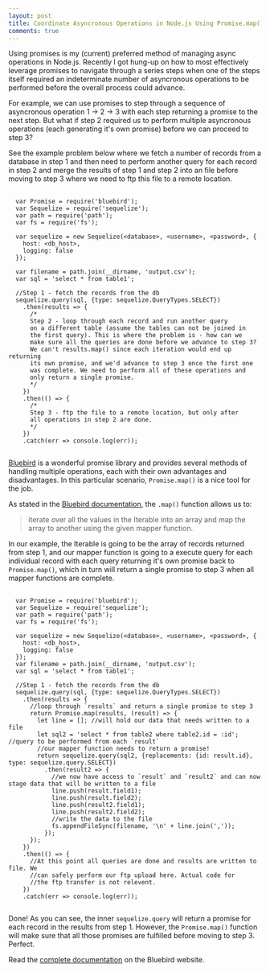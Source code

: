```yaml
---
layout: post
title: Coordinate Asyncronous Operations in Node.js Using Promise.map()
comments: true
---
```


Using promises is my (current) preferred method of managing async operations in Node.js. Recently I got hung-up on how to most effectively leverage promises to navigate through a series steps when one of the steps itself required an indeterminate number of asyncronous operations to be performed before the overall process could advance.

For example, we can use promises to step through a sequence of asyncronous operation 1 -> 2 -> 3 with each step returning a promise to the next step. But what if step 2 required us to perform multiple asyncronous operations (each generating it's own promise) before we can proceed to step 3?

See the example problem below where we fetch a number of records from a database in step 1 and then need to perform another query for each record in step 2 and merge the results of step 1 and step 2 into an file before moving to step 3 where we need to ftp this file to a remote location.

<pre class="prettyprint">
  <code class="language-javascript">
  var Promise = require('bluebird');
  var Sequelize = require('sequelize');
  var path = require('path');
  var fs = require('fs');

  var sequelize = new Sequelize(&lt;database&gt;, &lt;username&gt;, &lt;password&gt;, {
    host: &lt;db_host&gt;,
    logging: false
  });

  var filename = path.join(__dirname, 'output.csv');
  var sql = 'select * from table1';

  //Step 1 - fetch the records from the db
  sequelize.query(sql, {type: sequelize.QueryTypes.SELECT})
    .then(results => {
      /*
      Step 2 - loop through each record and run another query
      on a different table (assume the tables can not be joined in
      the first query). This is where the problem is - how can we
      make sure all the queries are done before we advance to step 3?
      We can't results.map() since each iteration would end up returning
      its own promise, and we'd advance to step 3 once the first one
      was complete. We need to perform all of these operations and
      only return a single promise.
      */
    })
    .then(() => {
      /*
      Step 3 - ftp the file to a remote location, but only after
      all operations in step 2 are done.
      */
    })
    .catch(err => console.log(err));
  </code>
</pre>


[Bluebird](http://bluebirdjs.com/docs/getting-started.html) is a wonderful promise library and provides several methods of handling multiple operations, each with their own advantages and disadvantages. In this particular scenario, `Promise.map()` is a nice tool for the job.

As stated in the [Bluebird documentation](http://bluebirdjs.com/docs/api/promise.map.html), the `.map()` function allows us to:
> iterate over all the values in the Iterable into an array and map the array to another using the given mapper function.

In our example, the Iterable is going to be the array of records returned from step 1, and our mapper function is going to a execute query for each individual record with each query returning it's own promise back to `Promise.map()`, which in turn will return a single promise to step 3 when all mapper functions are complete.

<pre class="prettyprint">
  <code class="language-javascript">
  var Promise = require('bluebird');
  var Sequelize = require('sequelize');
  var path = require('path');
  var fs = require('fs');

  var sequelize = new Sequelize(&lt;database&gt;, &lt;username&gt;, &lt;password&gt;, {
    host: &lt;db_host&gt;,
    logging: false
  });
  var filename = path.join(__dirname, 'output.csv');
  var sql = 'select * from table1';

  //Step 1 - fetch the records from the db
  sequelize.query(sql, {type: sequelize.QueryTypes.SELECT})
    .then(results => {
      //loop through `results` and return a single promise to step 3
      return Promise.map(results, (result) => {
        let line = []; //will hold our data that needs written to a file
        let sql2 = 'select * from table2 where table2.id = :id'; //query to be performed from each `result`
        //our mapper function needs to return a promise!
        return sequelize.query(sql2, {replacements: {id: result.id}, type: sequelize.query.SELECT})
          .then(result2 => {
            //we now have access to `result` and `result2` and can now stage data that will be written to a file
            line.push(result.field1);
            line.push(result.field2);
            line.push(result2.field1);
            line.push(result2.field2);
            //write the data to the file
            fs.appendFileSync(filename, '\n' + line.join(','));
          });
      });
    })
    .then(() => {
      //At this point all queries are done and results are written to file. We
      //can safely perform our ftp upload here. Actual code for
      //the ftp transfer is not relevent.
    })
    .catch(err => console.log(err));
  </code>
</pre>

Done! As you can see, the inner `sequelize.query` will return a promise for each record in the results from step 1. However,
the `Promise.map()` function will make sure that all those promises are fulfilled before moving to step 3. Perfect.

Read the [complete documentation](http://bluebirdjs.com/docs/api/promise.map.html) on the Bluebird website.

